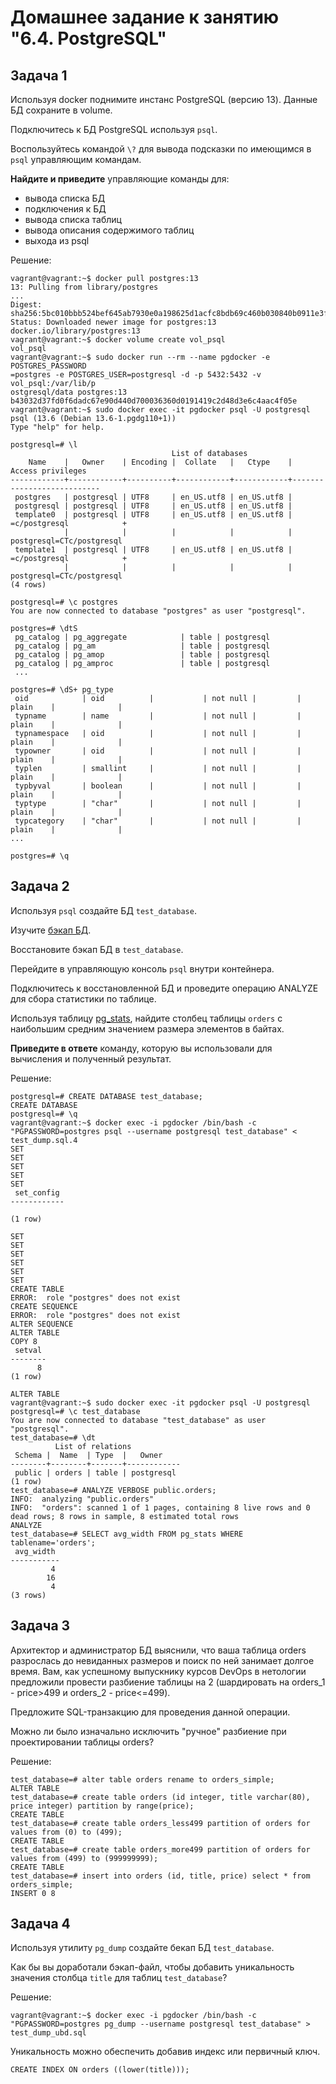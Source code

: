 # Домашнее задание к занятию "6.4. PostgreSQL"

## Задача 1

Используя docker поднимите инстанс PostgreSQL (версию 13). Данные БД сохраните в volume.

Подключитесь к БД PostgreSQL используя `psql`.

Воспользуйтесь командой `\?` для вывода подсказки по имеющимся в `psql` управляющим командам.

**Найдите и приведите** управляющие команды для:
- вывода списка БД
- подключения к БД
- вывода списка таблиц
- вывода описания содержимого таблиц
- выхода из psql

Решение:
```
vagrant@vagrant:~$ docker pull postgres:13
13: Pulling from library/postgres
...
Digest: sha256:5bc010bbb524bef645ab7930e0a198625d1acfc8bdb69c460b030840b0911e3f
Status: Downloaded newer image for postgres:13
docker.io/library/postgres:13
vagrant@vagrant:~$ docker volume create vol_psql
vol_psql
vagrant@vagrant:~$ sudo docker run --rm --name pgdocker -e POSTGRES_PASSWORD
=postgres -e POSTGRES_USER=postgresql -d -p 5432:5432 -v vol_psql:/var/lib/p
ostgresql/data postgres:13
b43032d37fd0f6dadc67e90d440d700036360d0191419c2d48d3e6c4aac4f05e
vagrant@vagrant:~$ sudo docker exec -it pgdocker psql -U postgresql
psql (13.6 (Debian 13.6-1.pgdg110+1))
Type "help" for help.

postgresql=# \l
                                    List of databases
    Name    |   Owner    | Encoding |  Collate   |   Ctype    |     Access privileges
------------+------------+----------+------------+------------+---------------------------
 postgres   | postgresql | UTF8     | en_US.utf8 | en_US.utf8 |
 postgresql | postgresql | UTF8     | en_US.utf8 | en_US.utf8 |
 template0  | postgresql | UTF8     | en_US.utf8 | en_US.utf8 | =c/postgresql            +
            |            |          |            |            | postgresql=CTc/postgresql
 template1  | postgresql | UTF8     | en_US.utf8 | en_US.utf8 | =c/postgresql            +
            |            |          |            |            | postgresql=CTc/postgresql
(4 rows)

postgresql=# \c postgres
You are now connected to database "postgres" as user "postgresql".

postgres=# \dtS
 pg_catalog | pg_aggregate            | table | postgresql
 pg_catalog | pg_am                   | table | postgresql
 pg_catalog | pg_amop                 | table | postgresql
 pg_catalog | pg_amproc               | table | postgresql
 ...

postgres=# \dS+ pg_type
 oid            | oid          |           | not null |         | plain    |              |
 typname        | name         |           | not null |         | plain    |              |
 typnamespace   | oid          |           | not null |         | plain    |              |
 typowner       | oid          |           | not null |         | plain    |              |
 typlen         | smallint     |           | not null |         | plain    |              |
 typbyval       | boolean      |           | not null |         | plain    |              |
 typtype        | "char"       |           | not null |         | plain    |              |
 typcategory    | "char"       |           | not null |         | plain    |              |
...

postgres=# \q
```

## Задача 2

Используя `psql` создайте БД `test_database`.

Изучите [бэкап БД](https://github.com/netology-code/virt-homeworks/tree/master/06-db-04-postgresql/test_data).

Восстановите бэкап БД в `test_database`.

Перейдите в управляющую консоль `psql` внутри контейнера.

Подключитесь к восстановленной БД и проведите операцию ANALYZE для сбора статистики по таблице.

Используя таблицу [pg_stats](https://postgrespro.ru/docs/postgresql/12/view-pg-stats), найдите столбец таблицы `orders` 
с наибольшим средним значением размера элементов в байтах.

**Приведите в ответе** команду, которую вы использовали для вычисления и полученный результат.

Решение:
```
postgresql=# CREATE DATABASE test_database;
CREATE DATABASE
postgresql=# \q
vagrant@vagrant:~$ docker exec -i pgdocker /bin/bash -c "PGPASSWORD=postgres psql --username postgresql test_database" < test_dump.sql.4
SET
SET
SET
SET
SET
 set_config
------------

(1 row)

SET
SET
SET
SET
SET
SET
CREATE TABLE
ERROR:  role "postgres" does not exist
CREATE SEQUENCE
ERROR:  role "postgres" does not exist
ALTER SEQUENCE
ALTER TABLE
COPY 8
 setval
--------
      8
(1 row)

ALTER TABLE
vagrant@vagrant:~$ sudo docker exec -it pgdocker psql -U postgresql
postgresql=# \c test_database
You are now connected to database "test_database" as user "postgresql".
test_database=# \dt
          List of relations
 Schema |  Name  | Type  |   Owner
--------+--------+-------+------------
 public | orders | table | postgresql
(1 row)
test_database=# ANALYZE VERBOSE public.orders;
INFO:  analyzing "public.orders"
INFO:  "orders": scanned 1 of 1 pages, containing 8 live rows and 0 dead rows; 8 rows in sample, 8 estimated total rows
ANALYZE
test_database=# SELECT avg_width FROM pg_stats WHERE tablename='orders';
 avg_width
-----------
         4
        16
         4
(3 rows)
```

## Задача 3

Архитектор и администратор БД выяснили, что ваша таблица orders разрослась до невиданных размеров и
поиск по ней занимает долгое время. Вам, как успешному выпускнику курсов DevOps в нетологии предложили
провести разбиение таблицы на 2 (шардировать на orders_1 - price>499 и orders_2 - price<=499).

Предложите SQL-транзакцию для проведения данной операции.

Можно ли было изначально исключить "ручное" разбиение при проектировании таблицы orders?

Решение:
```
test_database=# alter table orders rename to orders_simple;
ALTER TABLE
test_database=# create table orders (id integer, title varchar(80), price integer) partition by range(price);
CREATE TABLE
test_database=# create table orders_less499 partition of orders for values from (0) to (499);
CREATE TABLE
test_database=# create table orders_more499 partition of orders for values from (499) to (999999999);
CREATE TABLE
test_database=# insert into orders (id, title, price) select * from orders_simple;
INSERT 0 8
```

## Задача 4

Используя утилиту `pg_dump` создайте бекап БД `test_database`.

Как бы вы доработали бэкап-файл, чтобы добавить уникальность значения столбца `title` для таблиц `test_database`?

Решение:
```
vagrant@vagrant:~$ docker exec -i pgdocker /bin/bash -c "PGPASSWORD=postgres pg_dump --username postgresql test_database" > test_dump_ubd.sql
```
Уникальность можно обеспечить добавив индекс или первичный ключ.
```
CREATE INDEX ON orders ((lower(title)));
```
